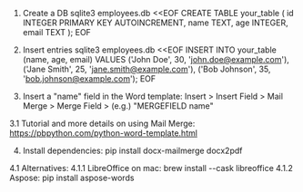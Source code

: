 1. Create a DB
sqlite3 employees.db <<EOF
CREATE TABLE your_table (
    id INTEGER PRIMARY KEY AUTOINCREMENT,
    name TEXT,
    age INTEGER,
    email TEXT
);
EOF

2. Insert entries
sqlite3 employees.db <<EOF
INSERT INTO your_table (name, age, email) VALUES
('John Doe', 30, 'john.doe@example.com'),
('Jane Smith', 25, 'jane.smith@example.com'),
('Bob Johnson', 35, 'bob.johnson@example.com');
EOF

3. Insert a "name" field in the Word template:
Insert > Insert Field > Mail Merge > Merge Field > (e.g.) "MERGEFIELD name"

3.1 Tutorial and more details on using Mail Merge: https://pbpython.com/python-word-template.html

4. Install dependencies:
pip install docx-mailmerge docx2pdf

4.1 Alternatives:
4.1.1 LibreOffice on mac: brew install --cask libreoffice
4.1.2 Aspose: pip install aspose-words
